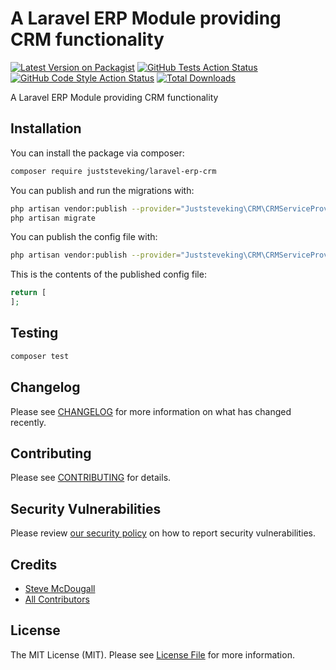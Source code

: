 # A Laravel ERP Module providing CRM functionality

[![Latest Version on Packagist](https://img.shields.io/packagist/v/juststeveking/laravel-erp-crm.svg?style=flat-square)](https://packagist.org/packages/juststeveking/laravel-erp-crm)
[![GitHub Tests Action Status](https://img.shields.io/github/workflow/status/juststeveking/laravel-erp-crm/run-tests?label=tests)](https://github.com/juststeveking/laravel-erp-crm/actions?query=workflow%3Arun-tests+branch%3Amain)
[![GitHub Code Style Action Status](https://img.shields.io/github/workflow/status/juststeveking/laravel-erp-crm/Check%20&%20fix%20styling?label=code%20style)](https://github.com/juststeveking/laravel-erp-crm/actions?query=workflow%3A"Check+%26+fix+styling"+branch%3Amain)
[![Total Downloads](https://img.shields.io/packagist/dt/juststeveking/laravel-erp-crm.svg?style=flat-square)](https://packagist.org/packages/juststeveking/laravel-erp-crm)

A Laravel ERP Module providing CRM functionality
## Installation

You can install the package via composer:

```bash
composer require juststeveking/laravel-erp-crm
```

You can publish and run the migrations with:

```bash
php artisan vendor:publish --provider="Juststeveking\CRM\CRMServiceProvider" --tag="laravel-erp-crm-migrations"
php artisan migrate
```

You can publish the config file with:
```bash
php artisan vendor:publish --provider="Juststeveking\CRM\CRMServiceProvider" --tag="laravel-erp-crm-config"
```

This is the contents of the published config file:

```php
return [
];
```


## Testing

```bash
composer test
```

## Changelog

Please see [CHANGELOG](CHANGELOG.md) for more information on what has changed recently.

## Contributing

Please see [CONTRIBUTING](.github/CONTRIBUTING.md) for details.

## Security Vulnerabilities

Please review [our security policy](../../security/policy) on how to report security vulnerabilities.

## Credits

- [Steve McDougall](https://github.com/JustSteveKing)
- [All Contributors](../../contributors)

## License

The MIT License (MIT). Please see [License File](LICENSE.md) for more information.
